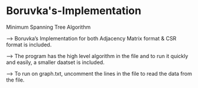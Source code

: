 # Boruvka's-Implementation

Minimum Spanning Tree Algorithm 

--> Boruvka’s Implementation for both Adjacency Matrix format & CSR format is included.

--> The program has the high level algorithm in the file and to run it quickly and easily, a smaller daatset is included.

--> To run on graph.txt, uncomment the lines in the file to read the data from the file.

